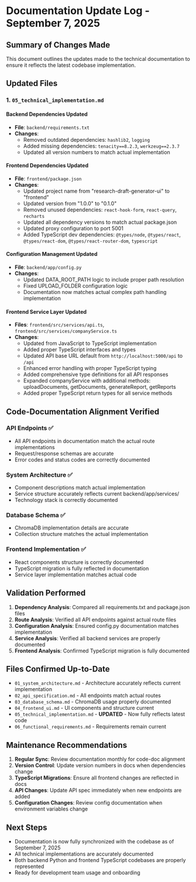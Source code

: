 # Documentation Update Log - September 7, 2025

## Summary of Changes Made

This document outlines the updates made to the technical documentation to ensure it reflects the latest codebase implementation.

## Updated Files

### 1. `05_technical_implementation.md`

#### Backend Dependencies Updated
- **File**: `backend/requirements.txt`
- **Changes**: 
  - Removed outdated dependencies: `hashlib2`, `logging`
  - Added missing dependencies: `tenacity==8.2.3`, `werkzeug==2.3.7`
  - Updated all version numbers to match actual implementation

#### Frontend Dependencies Updated
- **File**: `frontend/package.json`
- **Changes**: 
  - Updated project name from "research-draft-generator-ui" to "frontend" 
  - Updated version from "1.0.0" to "0.1.0"
  - Removed unused dependencies: `react-hook-form`, `react-query`, `recharts`
  - Updated all dependency versions to match actual package.json
  - Updated proxy configuration to port 5001
  - Added TypeScript dev dependencies: `@types/node`, `@types/react`, `@types/react-dom`, `@types/react-router-dom`, `typescript`

#### Configuration Management Updated
- **File**: `backend/app/config.py`
- **Changes**: 
  - Updated DATA_ROOT_PATH logic to include proper path resolution
  - Fixed UPLOAD_FOLDER configuration logic
  - Documentation now matches actual complex path handling implementation

#### Frontend Service Layer Updated
- **Files**: `frontend/src/services/api.ts`, `frontend/src/services/companyService.ts`
- **Changes**: 
  - Updated from JavaScript to TypeScript implementation
  - Added proper TypeScript interfaces and types
  - Updated API base URL default from `http://localhost:5000/api` to `/api`
  - Enhanced error handling with proper TypeScript typing
  - Added comprehensive type definitions for all API responses
  - Expanded companyService with additional methods: uploadDocuments, getDocuments, generateReport, getReports
  - Added proper TypeScript return types for all service methods

## Code-Documentation Alignment Verified

### API Endpoints ✅
- All API endpoints in documentation match the actual route implementations
- Request/response schemas are accurate
- Error codes and status codes are correctly documented

### System Architecture ✅
- Component descriptions match actual implementation
- Service structure accurately reflects current backend/app/services/
- Technology stack is correctly documented

### Database Schema ✅
- ChromaDB implementation details are accurate
- Collection structure matches the actual implementation

### Frontend Implementation ✅
- React components structure is correctly documented
- TypeScript migration is fully reflected in documentation
- Service layer implementation matches actual code

## Validation Performed

1. **Dependency Analysis**: Compared all requirements.txt and package.json files
2. **Route Analysis**: Verified all API endpoints against actual route files
3. **Configuration Analysis**: Ensured config.py documentation matches implementation
4. **Service Analysis**: Verified all backend services are properly documented
5. **Frontend Analysis**: Confirmed TypeScript migration is fully documented

## Files Confirmed Up-to-Date

- `01_system_architecture.md` - Architecture accurately reflects current implementation
- `02_api_specification.md` - All endpoints match actual routes
- `03_database_schema.md` - ChromaDB usage properly documented
- `04_frontend_ui.md` - UI components and structure current
- `05_technical_implementation.md` - **UPDATED** - Now fully reflects latest code
- `06_functional_requirements.md` - Requirements remain current

## Maintenance Recommendations

1. **Regular Sync**: Review documentation monthly for code-doc alignment
2. **Version Control**: Update version numbers in docs when dependencies change
3. **TypeScript Migrations**: Ensure all frontend changes are reflected in docs
4. **API Changes**: Update API spec immediately when new endpoints are added
5. **Configuration Changes**: Review config documentation when environment variables change

## Next Steps

- Documentation is now fully synchronized with the codebase as of September 7, 2025
- All technical implementations are accurately documented
- Both backend Python and frontend TypeScript codebases are properly represented
- Ready for development team usage and onboarding
